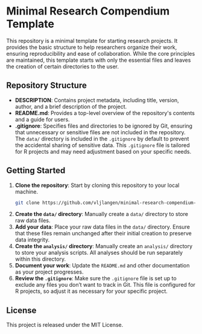 # Minimal Research Compendium Template

This repository is a minimal template for starting research projects. It provides the basic structure to help researchers organize their work, ensuring reproducibility and ease of collaboration. While the core principles are maintained, this template starts with only the essential files and leaves the creation of certain directories to the user.

## Repository Structure

- **DESCRIPTION**: Contains project metadata, including title, version, author, and a brief description of the project.
- **README.md**: Provides a top-level overview of the repository's contents and a guide for users.
- **.gitignore**: Specifies files and directories to be ignored by Git, ensuring that unnecessary or sensitive files are not included in the repository. The `data/` directory is included in the `.gitignore` by default to prevent the accidental sharing of sensitive data. This `.gitignore` file is tailored for R projects and may need adjustment based on your specific needs.

## Getting Started

1. **Clone the repository**: Start by cloning this repository to your local machine.
   ```bash
   git clone https://github.com/vljlangen/minimal-research-compendium-template.git
   ```
2. **Create the `data/` directory**: Manually create a `data/` directory to store raw data files. 
3. **Add your data**: Place your raw data files in the `data/` directory. Ensure that these files remain unchanged after their initial creation to preserve data integrity.
4. **Create the `analysis/` directory**: Manually create an `analysis/` directory to store your analysis scripts. All analyses should be run separately within this directory.
5. **Document your work**: Update the `README.md` and other documentation as your project progresses.
6. **Review the `.gitignore`**: Make sure the `.gitignore` file is set up to exclude any files you don’t want to track in Git. This file is configured for R projects, so adjust it as necessary for your specific project.

## License

This project is released under the MIT License.
